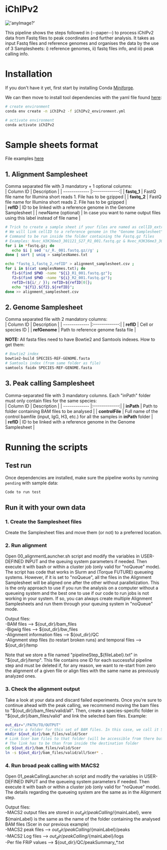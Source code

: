 # iChIPv2

!['anyImage?'](./img/logo.png)

This pipeline shows the steps followed in (--paper--) to process iChIPv2 data from Fastq files to peak coordinates and further analysis.
It takes as input Fastq files and reference genomes and organises the data by the use of 3 Samplesheets: i) reference genomes, ii) fastq files info, and iii) peak calling info.

# Installation  
If you don't have it yet, first start by installing Conda [Miniforge](https://github.com/conda-forge/miniforge#miniforge).

We can then move to install tool dependencies with the yaml file found [here](iChIPv2_environment.yml):

```bash
# create environment
conda env create -n iChIPv2 -f iChIPv2_environment.yml

# activate environment
conda activate iChIPv2
```

# Sample sheets format
File examples [here](examples/sampleSheets)
## 1. Alignment Samplesheet
Comma separated file with 3 mandatory + 1 optional columns:  
| Column ID        | Description          | 
| ------------- |:-------------:|
| **fastq_1**      | FastQ file name for Illumina short reads 1. File has to be gzipped | 
| **fastq_2**     | FastQ file name for Illumina short reads 2. File has to be gzipped     |  
| **refID** | ID to be linked with a reference genome in the Genome Samplesheet    |
| newName (optional) |  In case you want to name output files using this label instead of file name    |

 ```bash
# Trick to create a sample sheet if your files are named as cellID_extra?_S[1-9].R[12]_001.fastq.gz
# We will link cellID to a reference genome in the "Genome Samplesheet"
# Command to be run inside the folder containing the Fastq.gz files
# Examples: Nvec_H3K36me3_301121_S27_R1_001.fastq.gz & Nvec_H3K36me3_301121_S27_R2_001.fastq.gz
for i in *fastq.gz; do
    echo $i | sed 's/_R._001.fastq.gz//g' ;
done | sort | uniq > samplesNames.txt

echo "fastq_1,fastq_2,refID" > alignment_samplesheet.csv ;
for i in $(cat samplesNames.txt); do 
    f1=$(find $PWD -name "${i}_R1_001.fastq.gz");
    f2=$(find $PWD -name "${i}_R2_001.fastq.gz");
    refID=(${i/_/ }); refID=${refID[0]};
    echo "${f1},${f2},${refID}";
done >> alignment_samplesheet.csv
```

## 2. Genome Samplesheet
Comma separated file with 2 mandatory columns:  
| Column ID        | Description          | 
| ------------- |:-------------:|
| **refID**      | Cell or species ID | 
| **refGenome**     | Path to reference genome fasta file   |  

**NOTE:** All fasta files need to have Bowtie2 and Samtools indexes. How to get them:
```bash
# Bowtie2 index
bowtie2-build SPECIES-REF-GENOME.fasta
# Samtools index (from same folder as file)
samtools faidx SPECIES-REF-GENOME.fasta
```

## 3. Peak calling Samplesheet
Comma-separated file with 3 mandatory columns. Each "inPath" folder must only contain files for the same species:  
| Column ID        | Description          | 
| ------------- |:-------------:|
| **inPath**      | Path to folder containing BAM files to be analysed | 
| **controlFile**     | Full name of the control bamfile (input, IgG, H3, etc.) for all the samples in **inPath** folder   |  
| **refID** | ID to be linked with a reference genome in the Genome Samplesheet  |


# Running the scripts
## Test run
Once dependencies are installed, make sure the pipeline works by running `pending` with sample data:

```bash
Code to run test
```

## Run it with your own data
### 1. Create the Samplesheet files
Create the Samplesheet files and move them (or not) to a preferred location.

### 2. Run alignment
Open 00_alignmentLauncher.sh script and modify the variables in USER-DEFINED INPUT and the queuing system parameters if needed. Then execute it with bash or within a cluster job (only valid for "noQueue" mode).  
The script has code that works in Slurm and (Torque FUTURE) queueing systems. However, if it is set to "noQueue", all the files in the Alignment Samplesheet will be aligned one after the other without parallelization. This is the only approach to use if you run the analysis on a computer without a queueing system and the best one to use if our code to run jobs is not working in your system. If so, you can always create multiple Alignment Samplesheets and run them through your queuing system in "noQueue" mode.

Output files:  
-BAM files --> ${out_dir}/bam_files  
-Bigwig files --> ${out_dir}/bw_files  
-Alignment information files --> ${out_dir}/QC  
-Alignment step files (to restart broken runs) and temporal files -->  ${out_dir}/temp  
  
Note that we store a file named "pipelineStep_${fileLabel}.txt" in "${out_dir}/temp". This file contains one ID for each successful pipeline step and must be deleted if, for any reason, we want to re-start from zero the alignment of a given file or align files with the same name as previously analyzed ones. 

### 3. Check the alignment output
Take a look at your data and discard failed experiments. Once you're sure to continue ahead with the peak calling, we recommend moving the bam files to "${out_dir}/bam_files/valid/all". Then, create a species-specific folder in "${out_dir}/bam_files/valid" and link the selected bam files. Example:
```bash
out_dir="/PATH/TO/OUTPUT"
# Create a folder for this set of BAM files. In this case, we call it Scer for Saccharomyces cerevisiae
mkdir ${out_dir}/bam_files/valid/Scer
# Link Scer bam files to that folder (will be accessible from there but not duplicated)
# The link has to be than from inside the destination folder
cd ${out_dir}/bam_files/valid/Scer
ln -s ${out_dir}/bam_files/valid/all/Scer* .
```

### 4. Run broad peak calling with MACS2
Open 01_peakCallingLauncher.sh script and modify the variables in USER-DEFINED INPUT and the queueing system parameters if needed. Then execute it with bash or within a cluster job (only valid for "noQueue" mode). The details regarding the queueing system are the same as in the Alignment step.

Output files:  
-MACS2 output files are stored in ${out_dir}/peakCalling/${mainLabel}, were ${mainLabel} is the same as the name of the folder containing the analysed BAM files (Scer in our previous example)  
-MACS2 peak files --> ${out_dir}/peakCalling/${mainLabel}/peaks  
-MACS2 Log files --> ${out_dir}/peakCalling/${mainLabel}/logs  
-Per file FRiP values --> ${out_dir}/QC/peakSummary_*.txt  

